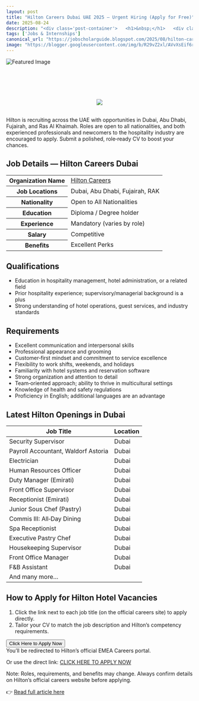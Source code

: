```yaml
---
layout: post
title: "Hilton Careers Dubai UAE 2025 — Urgent Hiring (Apply for Free)"
date: 2025-08-24
description: "<div class='post-container'>   <h1>&nbsp;</h1>   <div class='separator' style='clear: both; text-align: center;'>     <a href='https://blogger.googleusercontent.com/img/b/R29vZ2xl/AVvXsEif6r2wduHEE1Jq-sjpgnmqgYxVJEsSU7xHCcUq2FaRL5yAKbSbrctaN1AJQtenJnOj1VWPiDFUWd3l-qtn9A2PG_wUEoq3wDPnxB8g645f83GmzNcQDxqW_XfylLjiiwawfd5ZTDhQLx23EXAaGZTf4le_pOegYc8icEwl6znSiaUehgoL8bOAJvXtSBpA/s719/1000300885.jpg' style='margin-left: 1em; margin-right: 1em;'>       <img border='0' src='https://blogger.googleusercontent.com/img/b/R29vZ2xl/AVvXsEif6r2wduHEE1Jq-sjpgnmqgYxVJEsSU7xHCcUq2FaRL5yAKbSbrctaN1AJQtenJnOj1VWPiDFUWd3l-qtn9A2PG_wUEoq3wDPnxB8g645f83GmzNcQDxqW_XfylLjiiwawfd5ZTDhQLx23EXAaGZTf4le_pOegYc8icEwl6znSiaUehgoL8bOAJvXtSBpA/s16000/1000300885.jpg' />     </a>   </div>   <br />   <p></p>   <!--End original image block-->    <p class='intro'>     Hilton is recruiting across the UAE with opportunities in Dubai, Abu Dhabi, Fujairah, and Ras Al Khaimah. Roles are open to all nationalities,     and both experienced professionals and newcomers to the hospitality industry are encouraged to apply. Submit a polished, role‑ready CV to boost your chances.   </p>    <h2>Job Details — Hilton Careers Dubai</h2>   <table class='info-table'>     <tbody>       <tr><th>Organization Name</th><td><a href='https://jobs.hilton.com/emea/en' rel='noopener' target='_blank'>Hilton Careers</a></td></tr>       <tr><th>Job Locations</th><td>Dubai, Abu Dhabi, Fujairah, RAK</td></tr>       <tr><th>Nationality</th><td>Open to All Nationalities</td></tr>       <tr><th>Education</th><td>Diploma / Degree holder</td></tr>       <tr><th>Experience</th><td>Mandatory (varies by role)</td></tr>       <tr><th>Salary</th><td>Competitive</td></tr>       <tr><th>Benefits</th><td>Excellent Perks</td></tr>     </tbody>   </table>    <h2>Qualifications</h2>   <ul>     <li>Education in hospitality management, hotel administration, or a related field</li>     <li>Prior hospitality experience; supervisory/managerial background is a plus</li>     <li>Strong understanding of hotel operations, guest services, and industry standards</li>   </ul>    <h2>Requirements</h2>   <ul>     <li>Excellent communication and interpersonal skills</li>     <li>Professional appearance and grooming</li>     <li>Customer‑first mindset and commitment to service excellence</li>     <li>Flexibility to work shifts, weekends, and holidays</li>     <li>Familiarity with hotel systems and reservation software</li>     <li>Strong organization and attention to detail</li>     <li>Team‑oriented approach; ability to thrive in multicultural settings</li>     <li>Knowledge of health and safety regulations</li>     <li>Proficiency in English; additional languages are an advantage</li>   </ul>    <h2>Latest Hilton Openings in Dubai</h2>   <table class='jobs-table'>     <thead>       <tr><th>Job Title</th><th>Location</th></tr>     </thead>     <tbody>       <tr><td>Security Supervisor</td><td>Dubai</td></tr>       <tr><td>Payroll Accountant, Waldorf Astoria</td><td>Dubai</td></tr>       <tr><td>Electrician</td><td>Dubai</td></tr>       <tr><td>Human Resources Officer</td><td>Dubai</td></tr>       <tr><td>Duty Manager (Emirati)</td><td>Dubai</td></tr>       <tr><td>Front Office Supervisor</td><td>Dubai</td></tr>       <tr><td>Receptionist (Emirati)</td><td>Dubai</td></tr>       <tr><td>Junior Sous Chef (Pastry)</td><td>Dubai</td></tr>       <tr><td>Commis III: All‑Day Dining</td><td>Dubai</td></tr>       <tr><td>Spa Receptionist</td><td>Dubai</td></tr>       <tr><td>Executive Pastry Chef</td><td>Dubai</td></tr>       <tr><td>Housekeeping Supervisor</td><td>Dubai</td></tr>       <tr><td>Front Office Manager</td><td>Dubai</td></tr>       <tr><td>F&amp;B Assistant</td><td>Dubai</td></tr>       <tr><td>And many more…</td><td></td></tr>     </tbody>   </table>    <h2>How to Apply for Hilton Hotel Vacancies</h2>   <ol>     <li>Click the link next to each job title (on the official careers site) to apply directly.</li>     <li>Tailor your CV to match the job description and Hilton’s competency requirements.</li>   </ol>    <div class='apply-btn-wrap'>     <button class='apply-btn'>       Click Here to Apply Now     </button>     <div class='apply-note'>You’ll be redirected to Hilton’s official EMEA Careers portal.</div>   </div>    <p class='alt-link'>     Or use the direct link: <a href='https://jobs.hilton.com/emea/en' rel='noopener' target='_blank'>CLICK HERE TO APPLY NOW</a>   </p>    <div class='disclaimer'>     Note: Roles, requirements, and benefits may change. Always confirm details on Hilton’s official careers website before applying.   </div> </div>"
tags: ['Jobs & Internships']
canonical_url: "https://jobscholarguide.blogspot.com/2025/08/hilton-careers-dubai-uae-2025-urgent.html"
image: "https://blogger.googleusercontent.com/img/b/R29vZ2xl/AVvXsEif6r2wduHEE1Jq-sjpgnmqgYxVJEsSU7xHCcUq2FaRL5yAKbSbrctaN1AJQtenJnOj1VWPiDFUWd3l-qtn9A2PG_wUEoq3wDPnxB8g645f83GmzNcQDxqW_XfylLjiiwawfd5ZTDhQLx23EXAaGZTf4le_pOegYc8icEwl6znSiaUehgoL8bOAJvXtSBpA/s72-c/1000300885.jpg"
---
```


![Featured Image](https://blogger.googleusercontent.com/img/b/R29vZ2xl/AVvXsEif6r2wduHEE1Jq-sjpgnmqgYxVJEsSU7xHCcUq2FaRL5yAKbSbrctaN1AJQtenJnOj1VWPiDFUWd3l-qtn9A2PG_wUEoq3wDPnxB8g645f83GmzNcQDxqW_XfylLjiiwawfd5ZTDhQLx23EXAaGZTf4le_pOegYc8icEwl6znSiaUehgoL8bOAJvXtSBpA/s72-c/1000300885.jpg)

<div class='post-container'>   <h1>&nbsp;</h1>   <div class='separator' style='clear: both; text-align: center;'>     <a href='https://blogger.googleusercontent.com/img/b/R29vZ2xl/AVvXsEif6r2wduHEE1Jq-sjpgnmqgYxVJEsSU7xHCcUq2FaRL5yAKbSbrctaN1AJQtenJnOj1VWPiDFUWd3l-qtn9A2PG_wUEoq3wDPnxB8g645f83GmzNcQDxqW_XfylLjiiwawfd5ZTDhQLx23EXAaGZTf4le_pOegYc8icEwl6znSiaUehgoL8bOAJvXtSBpA/s719/1000300885.jpg' style='margin-left: 1em; margin-right: 1em;'>       <img border='0' src='https://blogger.googleusercontent.com/img/b/R29vZ2xl/AVvXsEif6r2wduHEE1Jq-sjpgnmqgYxVJEsSU7xHCcUq2FaRL5yAKbSbrctaN1AJQtenJnOj1VWPiDFUWd3l-qtn9A2PG_wUEoq3wDPnxB8g645f83GmzNcQDxqW_XfylLjiiwawfd5ZTDhQLx23EXAaGZTf4le_pOegYc8icEwl6znSiaUehgoL8bOAJvXtSBpA/s16000/1000300885.jpg' />     </a>   </div>   <br />   <p></p>   <!--End original image block-->    <p class='intro'>     Hilton is recruiting across the UAE with opportunities in Dubai, Abu Dhabi, Fujairah, and Ras Al Khaimah. Roles are open to all nationalities,     and both experienced professionals and newcomers to the hospitality industry are encouraged to apply. Submit a polished, role‑ready CV to boost your chances.   </p>    <h2>Job Details — Hilton Careers Dubai</h2>   <table class='info-table'>     <tbody>       <tr><th>Organization Name</th><td><a href='https://jobs.hilton.com/emea/en' rel='noopener' target='_blank'>Hilton Careers</a></td></tr>       <tr><th>Job Locations</th><td>Dubai, Abu Dhabi, Fujairah, RAK</td></tr>       <tr><th>Nationality</th><td>Open to All Nationalities</td></tr>       <tr><th>Education</th><td>Diploma / Degree holder</td></tr>       <tr><th>Experience</th><td>Mandatory (varies by role)</td></tr>       <tr><th>Salary</th><td>Competitive</td></tr>       <tr><th>Benefits</th><td>Excellent Perks</td></tr>     </tbody>   </table>    <h2>Qualifications</h2>   <ul>     <li>Education in hospitality management, hotel administration, or a related field</li>     <li>Prior hospitality experience; supervisory/managerial background is a plus</li>     <li>Strong understanding of hotel operations, guest services, and industry standards</li>   </ul>    <h2>Requirements</h2>   <ul>     <li>Excellent communication and interpersonal skills</li>     <li>Professional appearance and grooming</li>     <li>Customer‑first mindset and commitment to service excellence</li>     <li>Flexibility to work shifts, weekends, and holidays</li>     <li>Familiarity with hotel systems and reservation software</li>     <li>Strong organization and attention to detail</li>     <li>Team‑oriented approach; ability to thrive in multicultural settings</li>     <li>Knowledge of health and safety regulations</li>     <li>Proficiency in English; additional languages are an advantage</li>   </ul>    <h2>Latest Hilton Openings in Dubai</h2>   <table class='jobs-table'>     <thead>       <tr><th>Job Title</th><th>Location</th></tr>     </thead>     <tbody>       <tr><td>Security Supervisor</td><td>Dubai</td></tr>       <tr><td>Payroll Accountant, Waldorf Astoria</td><td>Dubai</td></tr>       <tr><td>Electrician</td><td>Dubai</td></tr>       <tr><td>Human Resources Officer</td><td>Dubai</td></tr>       <tr><td>Duty Manager (Emirati)</td><td>Dubai</td></tr>       <tr><td>Front Office Supervisor</td><td>Dubai</td></tr>       <tr><td>Receptionist (Emirati)</td><td>Dubai</td></tr>       <tr><td>Junior Sous Chef (Pastry)</td><td>Dubai</td></tr>       <tr><td>Commis III: All‑Day Dining</td><td>Dubai</td></tr>       <tr><td>Spa Receptionist</td><td>Dubai</td></tr>       <tr><td>Executive Pastry Chef</td><td>Dubai</td></tr>       <tr><td>Housekeeping Supervisor</td><td>Dubai</td></tr>       <tr><td>Front Office Manager</td><td>Dubai</td></tr>       <tr><td>F&amp;B Assistant</td><td>Dubai</td></tr>       <tr><td>And many more…</td><td></td></tr>     </tbody>   </table>    <h2>How to Apply for Hilton Hotel Vacancies</h2>   <ol>     <li>Click the link next to each job title (on the official careers site) to apply directly.</li>     <li>Tailor your CV to match the job description and Hilton’s competency requirements.</li>   </ol>    <div class='apply-btn-wrap'>     <button class='apply-btn'>       Click Here to Apply Now     </button>     <div class='apply-note'>You’ll be redirected to Hilton’s official EMEA Careers portal.</div>   </div>    <p class='alt-link'>     Or use the direct link: <a href='https://jobs.hilton.com/emea/en' rel='noopener' target='_blank'>CLICK HERE TO APPLY NOW</a>   </p>    <div class='disclaimer'>     Note: Roles, requirements, and benefits may change. Always confirm details on Hilton’s official careers website before applying.   </div> </div>

<!--more-->

👉 [Read full article here](https://jobscholarguide.blogspot.com/2025/08/hilton-careers-dubai-uae-2025-urgent.html)
